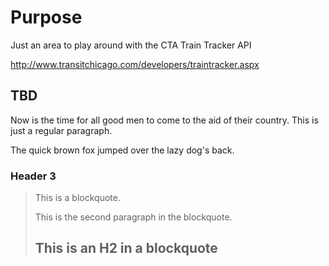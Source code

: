 Purpose
====================

Just an area to play around with the CTA Train Tracker API 

http://www.transitchicago.com/developers/traintracker.aspx

TBD
---------------------

Now is the time for all good men to come to
the aid of their country. This is just a
regular paragraph.

The quick brown fox jumped over the lazy
dog's back.

### Header 3

> This is a blockquote.
> 
> This is the second paragraph in the blockquote.
>
> ## This is an H2 in a blockquote